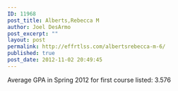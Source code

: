 ```yaml
---
ID: 11968
post_title: Alberts,Rebecca M
author: Joel DesArmo
post_excerpt: ""
layout: post
permalink: http://effrtlss.com/albertsrebecca-m-6/
published: true
post_date: 2012-11-02 20:49:45
---
```

<p>Average GPA in Spring 2012 for first course listed: 3.576</p>